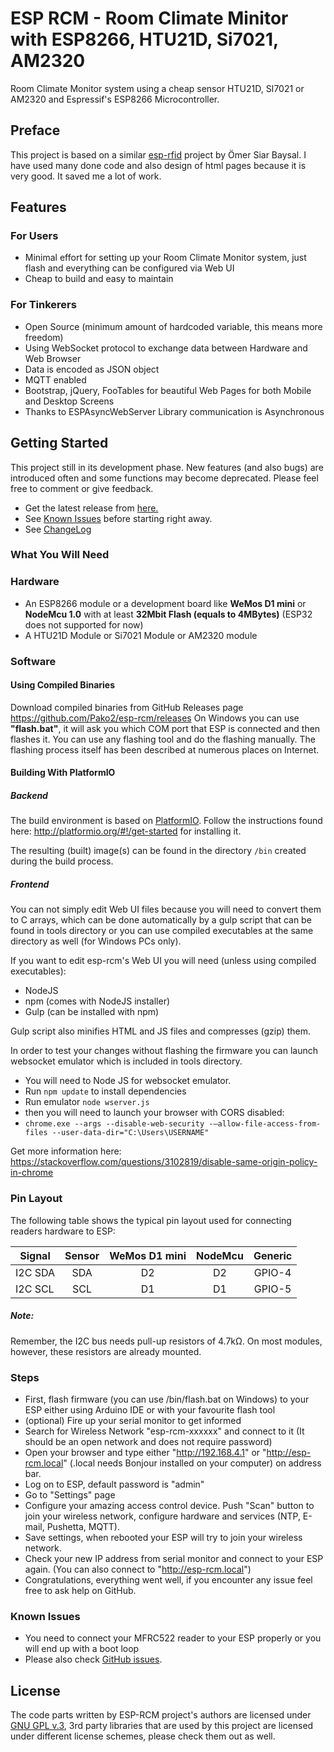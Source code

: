 # ESP RCM - Room Climate Minitor with ESP8266, HTU21D, Si7021, AM2320

Room Climate Monitor system using a cheap sensor HTU21D, SI7021 or AM2320 and Espressif's ESP8266 Microcontroller. 

## Preface
This project is based on a similar [esp-rfid](https://github.com/esprfid/esp-rfid) project by Ömer Siar Baysal. I have used many done code and also design of html pages because it is very good. It saved me a lot of work.

## Features
### For Users
* Minimal effort for setting up your Room Climate Monitor system, just flash and everything can be configured via Web UI
* Cheap to build and easy to maintain
### For Tinkerers
* Open Source (minimum amount of hardcoded variable, this means more freedom)
* Using WebSocket protocol to exchange data between Hardware and Web Browser
* Data is encoded as JSON object
* MQTT enabled
* Bootstrap, jQuery, FooTables for beautiful Web Pages for both Mobile and Desktop Screens
* Thanks to ESPAsyncWebServer Library communication is Asynchronous

## Getting Started
This project still in its development phase. New features (and also bugs) are introduced often and some functions may become deprecated. Please feel free to comment or give feedback.

* Get the latest release from [here.](https://github.com/Pako2/esp-rcm/releases)
* See [Known Issues](https://github.com/Pako2/esp-rcm#known-issues) before starting right away.
* See [ChangeLog](https://github.com/Pako2/esp-rcm/blob/dev/CHANGELOG.md)

### What You Will Need
### Hardware
* An ESP8266 module or a development board like **WeMos D1 mini** or **NodeMcu 1.0** with at least **32Mbit Flash (equals to 4MBytes)** (ESP32 does not supported for now)
* A HTU21D Module or Si7021 Module or AM2320 module


### Software
#### Using Compiled Binaries
Download compiled binaries from GitHub Releases page
https://github.com/Pako2/esp-rcm/releases
On Windows you can use **"flash.bat"**, it will ask you which COM port that ESP is connected and then flashes it. You can use any flashing tool and do the flashing manually. The flashing process itself has been described at numerous places on Internet.

#### Building With PlatformIO
##### Backend
The build environment is based on [PlatformIO](http://platformio.org). Follow the instructions found here: http://platformio.org/#!/get-started for installing it.

The resulting (built) image(s) can be found in the directory ```/bin``` created during the build process.

##### Frontend
You can not simply edit Web UI files because you will need to convert them to C arrays, which can be done automatically by a gulp script that can be found in tools directory or you can use compiled executables at the same directory as well (for Windows PCs only).

If you want to edit esp-rcm's Web UI you will need (unless using compiled executables):
* NodeJS
* npm (comes with NodeJS installer)
* Gulp (can be installed with npm)

Gulp script also minifies HTML and JS files and compresses (gzip) them. 

In order to test your changes without flashing the firmware you can launch websocket emulator which is included in tools directory.
* You will need to Node JS for websocket emulator.
* Run ```npm update``` to install dependencies
* Run emulator  ```node wserver.js```
* then you will need to launch your browser with CORS disabled:
* ```chrome.exe --args --disable-web-security -–allow-file-access-from-files --user-data-dir="C:\Users\USERNAME"```

Get more information here: https://stackoverflow.com/questions/3102819/disable-same-origin-policy-in-chrome


### Pin Layout

The following table shows the typical pin layout used for connecting readers hardware to ESP:

| Signal    | Sensor | WeMos D1 mini | NodeMcu | Generic     |
|-----------|:------:|:-------------:|:-------:|:-----------:|
| I2C SDA   |  SDA   | D2            | D2      | GPIO-4      |
| I2C SCL   |  SCL   | D1            | D1      | GPIO-5     |
##### Note:
Remember, the I2C bus needs pull-up resistors of 4.7kΩ. On most modules, however, these resistors are already mounted.
### Steps
* First, flash firmware (you can use /bin/flash.bat on Windows) to your ESP either using Arduino IDE or with your favourite flash tool
* (optional) Fire up your serial monitor to get informed
* Search for Wireless Network "esp-rcm-xxxxxx" and connect to it (It should be an open network and does not require password)
* Open your browser and type either "http://192.168.4.1" or "http://esp-rcm.local" (.local needs Bonjour installed on your computer) on address bar.
* Log on to ESP, default password is "admin"
* Go to "Settings" page
* Configure your amazing access control device. Push "Scan" button to join your wireless network, configure hardware and services (NTP, E-mail, Pushetta, MQTT).
* Save settings, when rebooted your ESP will try to join your wireless network.
* Check your new IP address from serial monitor and connect to your ESP again. (You can also connect to "http://esp-rcm.local")
* Congratulations, everything went well, if you encounter any issue feel free to ask help on GitHub.

### Known Issues
* You need to connect your MFRC522 reader to your ESP properly or you will end up with a boot loop
* Please also check [GitHub issues](https://github.com/Pako2/esp-rcm/issues).

## License
The code parts written by ESP-RCM project's authors are licensed under [GNU GPL v.3](https://www.gnu.org/licenses/gpl.html), 3rd party libraries that are used by this project are licensed under different license schemes, please check them out as well.

